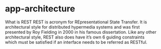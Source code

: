 # app-architecture
What is REST
REST is acronym for REpresentational State Transfer. It is architectural style for distributed hypermedia systems and was first presented by Roy Fielding in 2000 in his famous dissertation.
Like any other architectural style, REST also does have it’s own 6 guiding constraints which must be satisfied if an interface needs to be referred as RESTful.
